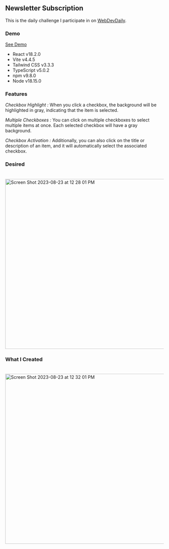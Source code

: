 ## Newsletter Subscription

This is the daily challenge I participate in on [WebDevDaily](https://www.webdevdaily.io/).

### Demo

[See Demo](https://eobcre.github.io/newsletter-subscription/)

- React v18.2.0
- Vite v4.4.5
- Tailwind CSS v3.3.3
- TypeScript v5.0.2
- npm v9.8.0
- Node v18.15.0

### Features

_Checkbox Highlight :_
When you click a checkbox, the background will be highlighted in gray, indicating that the item is selected.

_Multiple Checkboxes :_
You can click on multiple checkboxes to select multiple items at once. Each selected checkbox will have a gray background.

_Checkbox Activation :_
Additionally, you can also click on the title or description of an item, and it will automatically select the associated checkbox.

### Desired<br><br>

<img width="540" alt="Screen Shot 2023-08-23 at 12 28 01 PM" src="https://github.com/eobcre/newsletter-subscription/assets/88697509/687e22ff-d71d-484e-94d5-0eabee727cec">

### What I Created<br><br>

<img width="540" alt="Screen Shot 2023-08-23 at 12 32 01 PM" src="https://github.com/eobcre/newsletter-subscription/assets/88697509/8d3ce160-36a5-4ec7-9764-3b199add4ab4">
